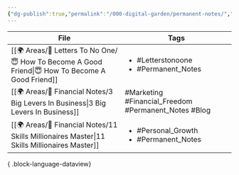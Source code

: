 ```yaml
---
{"dg-publish":true,"permalink":"/000-digital-garden/permanent-notes/","dgPassFrontmatter":true,"noteIcon":"1","created":"2023-12-15T00:25:54.280+05:30","updated":"2023-12-15T00:30:53.507+05:30"}
---
```


| File                                                                                                 | Tags                                                        |
| ---------------------------------------------------------------------------------------------------- | ----------------------------------------------------------- |
| [[🌍 Areas/📧  Letters To No One/😇 How To Become A Good Friend\|😇 How To Become A Good Friend]] | <ul><li>#Letterstonoone</li><li>#Permanent_Notes</li></ul>  |
| [[🌍 Areas/💸 Financial Notes/3 Big Levers In Business\|3 Big Levers In Business]]                | #Marketing #Financial_Freedom #Permanent_Notes #Blog        |
| [[🌍 Areas/💸 Financial Notes/11 Skills Millionaires Master\|11 Skills Millionaires Master]]      | <ul><li>#Personal_Growth</li><li>#Permanent_Notes</li></ul> |

{ .block-language-dataview}